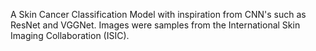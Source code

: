 A Skin Cancer Classification Model with inspiration from CNN's such as ResNet and VGGNet. Images were samples from the International Skin Imaging Collaboration (ISIC).
